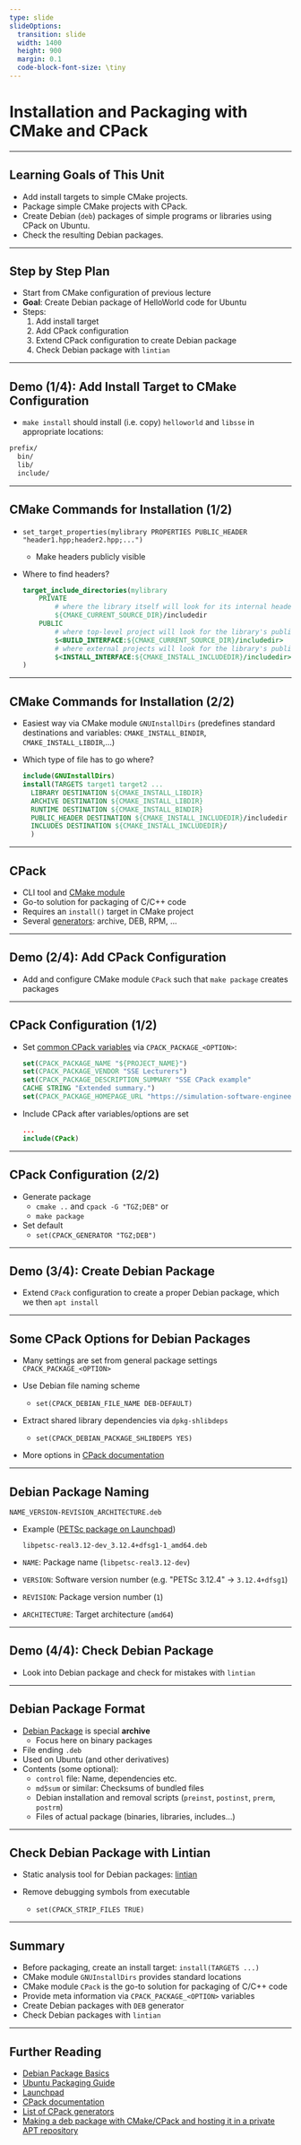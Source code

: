```yaml
---
type: slide
slideOptions:
  transition: slide
  width: 1400
  height: 900
  margin: 0.1
  code-block-font-size: \tiny
---
```


<style>
  .reveal strong {
    font-weight: bold;
    color: orange;
  }
  .reveal p {
    text-align: left;
  }
  .reveal section h1 {
    color: orange;
  }
  .reveal section h2 {
    color: orange;
  }
  .reveal code {
    font-family: 'Source Code Pro';
    color: orange;
  }
</style>

# Installation and Packaging with CMake and CPack

---

## Learning Goals of This Unit

- Add install targets to simple CMake projects.
- Package simple CMake projects with CPack.
- Create Debian (`deb`) packages of simple programs or libraries using CPack on Ubuntu.
- Check the resulting Debian packages.

---

## Step by Step Plan

- Start from CMake configuration of previous lecture
- **Goal**: Create Debian package of HelloWorld code for Ubuntu
- Steps:
    1. Add install target
    2. Add CPack configuration
    3. Extend CPack configuration to create Debian package
    4. Check Debian package with `lintian`

---

## Demo (1/4): Add Install Target to CMake Configuration

- `make install` should install (i.e. copy) `helloworld` and `libsse` in appropriate locations:

```bash
prefix/
  bin/
  lib/
  include/
```

---

## CMake Commands for Installation (1/2)

- `set_target_properties(mylibrary PROPERTIES PUBLIC_HEADER "header1.hpp;header2.hpp;...")`
    - Make headers publicly visible
- Where to find headers?

  ```cmake
  target_include_directories(mylibrary
      PRIVATE
          # where the library itself will look for its internal headers
          ${CMAKE_CURRENT_SOURCE_DIR}/includedir
      PUBLIC
          # where top-level project will look for the library's public headers
          $<BUILD_INTERFACE:${CMAKE_CURRENT_SOURCE_DIR}/includedir>
          # where external projects will look for the library's public headers
          $<INSTALL_INTERFACE:${CMAKE_INSTALL_INCLUDEDIR}/includedir>
  )
  ```

---

## CMake Commands for Installation (2/2)

- Easiest way via CMake module `GNUInstallDirs` (predefines standard destinations and variables: `CMAKE_INSTALL_BINDIR`, `CMAKE_INSTALL_LIBDIR`,...)
- Which type of file has to go where?

  ```cmake
  include(GNUInstallDirs)
  install(TARGETS target1 target2 ...
    LIBRARY DESTINATION ${CMAKE_INSTALL_LIBDIR}
    ARCHIVE DESTINATION ${CMAKE_INSTALL_LIBDIR}
    RUNTIME DESTINATION ${CMAKE_INSTALL_BINDIR}
    PUBLIC_HEADER DESTINATION ${CMAKE_INSTALL_INCLUDEDIR}/includedir
    INCLUDES DESTINATION ${CMAKE_INSTALL_INCLUDEDIR}/
    )
  ```

---

## CPack

- CLI tool and [CMake module](https://cmake.org/cmake/help/latest/module/CPack.html)
- Go-to solution for packaging of C/C++ code
- Requires an `install()` target in CMake project
- Several [generators](https://cmake.org/cmake/help/latest/manual/cpack-generators.7.html): archive, DEB, RPM, ...

---

## Demo (2/4): Add CPack Configuration

- Add and configure CMake module `CPack` such that `make package` creates packages

---

## CPack Configuration (1/2)

- Set [common CPack variables](https://cmake.org/cmake/help/latest/module/CPack.html#variables-common-to-all-cpack-generators) via `CPACK_PACKAGE_<OPTION>`:

  ```cmake
  set(CPACK_PACKAGE_NAME "${PROJECT_NAME}")
  set(CPACK_PACKAGE_VENDOR "SSE Lecturers")
  set(CPACK_PACKAGE_DESCRIPTION_SUMMARY "SSE CPack example"
  CACHE STRING "Extended summary.")
  set(CPACK_PACKAGE_HOMEPAGE_URL "https://simulation-software-engineering.github.io")
  ```

- Include CPack after variables/options are set

  ```cmake
  ...
  include(CPack)
  ```

---

## CPack Configuration (2/2)

- Generate package
    - `cmake ..` and `cpack -G "TGZ;DEB"` or
    - `make package`
- Set default
    - `set(CPACK_GENERATOR "TGZ;DEB")`

---

## Demo (3/4): Create Debian Package

- Extend `CPack` configuration to create a proper Debian package, which we then `apt install`

---

## Some CPack Options for Debian Packages

- Many settings are set from general package settings `CPACK_PACKAGE_<OPTION>`
- Use Debian file naming scheme
    - `set(CPACK_DEBIAN_FILE_NAME DEB-DEFAULT)`

- Extract shared library dependencies via `dpkg-shlibdeps`
    - `set(CPACK_DEBIAN_PACKAGE_SHLIBDEPS YES)`

- More options in [CPack documentation](https://cmake.org/cmake/help/latest/cpack_gen/deb.html#cpack_gen:CPack%20DEB%20Generator)

---

## Debian Package Naming

`NAME_VERSION-REVISION_ARCHITECTURE.deb`

- Example ([PETSc package on Launchpad](https://launchpad.net/ubuntu/+source/petsc))

  ```text
  libpetsc-real3.12-dev_3.12.4+dfsg1-1_amd64.deb
  ```

- `NAME`: Package name (`libpetsc-real3.12-dev`)
- `VERSION`: Software version number (e.g. "PETSc 3.12.4" -> `3.12.4+dfsg1`)
- `REVISION`: Package version number (`1`)
- `ARCHITECTURE`: Target architecture (`amd64`)

---

## Demo (4/4): Check Debian Package

- Look into Debian package and check for mistakes with `lintian`

---

## Debian Package Format

- [Debian Package](https://www.debian.org/doc/manuals/debian-faq/pkg-basics.en.html) is special **archive**
    - Focus here on binary packages
- File ending `.deb`
- Used on Ubuntu (and other derivatives)
- Contents (some optional):
    - `control` file: Name, dependencies etc.
    - `md5sum` or similar: Checksums of bundled files
    - Debian installation and removal scripts (`preinst`, `postinst`, `prerm`, `postrm`)
    - Files of actual package (binaries, libraries, includes...)

---

## Check Debian Package with Lintian

- Static analysis tool for Debian packages: [lintian](https://lintian.debian.org/)

- Remove debugging symbols from executable
    - `set(CPACK_STRIP_FILES TRUE)`

---

## Summary

- Before packaging, create an install target: `install(TARGETS ...)`
- CMake module `GNUInstallDirs` provides standard locations
- CMake module `CPack` is the go-to solution for packaging of C/C++ code
- Provide meta information via `CPACK_PACKAGE_<OPTION>` variables
- Create Debian packages with `DEB` generator
- Check Debian packages with `lintian`

---

## Further Reading

- [Debian Package Basics](https://www.debian.org/doc/manuals/debian-faq/pkg-basics.en.html)
- [Ubuntu Packaging Guide](https://packaging.ubuntu.com/html/)
- [Launchpad](https://launchpad.net/)
- [CPack documentation](https://cmake.org/cmake/help/latest/module/CPack.html)
- [List of CPack generators](https://cmake.org/cmake/help/latest/manual/cpack-generators.7.html)
- [Making a deb package with CMake/CPack and hosting it in a private APT repository](https://decovar.dev/blog/2021/09/23/cmake-cpack-package-deb-apt/)
